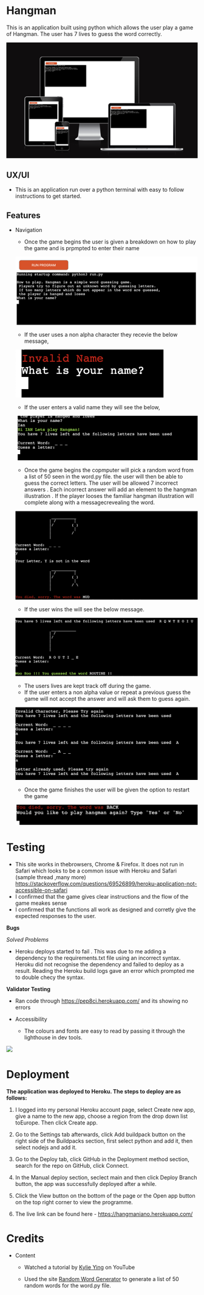 # Hangman #

This is an application built using python which allows the user play a game of Hangman. The user has 7 lives to guess the word correctly.

![](assets/images/responsivness.png)

## UX/UI ##

   * This is an application run over a python terminal with easy to follow instructions to get started. 

## Features ##

 * Navigation

    * Once the game begins the user is given a breakdown on how to play the game and is prpmpted to enter their name

    ![](assets/images/startgame.png)

    * If the user uses a non alpha character they recevie the below message,

    ![](assets/images/invalidname.png)

    * If the user enters a valid name they will see the below,

    ![](assets/images/validname.png)

    * Once the game begins the copmputer will pick a random word from a list of 50 seen in the word.py file. the user will then be able to guess the correct letters. The user will be allowed 7 incorrect answers . Each incorrect answer will add an element to the hangman illustration . If the player looses the familiar hangman illustration will complete along with a messagecrevealing the word.

    ![](assets/images/loosingmessage.png)

    * If the user wins the will see the below message.

    ![](assets/images/wingame.png)  

    * The users lives are kept track off during the game.
    * If the user enters a non alpha value or repeat a previous guess the game will not accept the answer and will ask them to guess again. 

    ![](assets/images/errormsg.png)

    * Once the game finishes the user will be given the option to restart the game

    ![](assets/images/restartgame.png)

 
# Testing #

   * This site works in thebrowsers, Chrome & Firefox. It does not run in Safari which looks to be a common issue with Heroku and Safari (sample thread ,many more) https://stackoverflow.com/questions/69526899/heroku-application-not-accessible-on-safari
   * I confirmed that the game gives clear instructions and the flow of the game meakes sense
   * I confirmed that the functions all work as designed and corretly give the expected responses to the user.

**Bugs** 

*Solved Problems*

  * Heroku deploys started to fail . This was due to me adding a dependency to the requirements.txt file using an incorrect syntax. Heroku did not recognise the dependency and failed to deploy as a result. Reading the Heroku build logs gave an error which prompted me to double checy the syntax.

**Validator Testing**

* Ran code through https://pep8ci.herokuapp.com/ and its showing no errors
    
* Accessibility
  * The colours and fonts are easy to read by passing it through the lighthouse in dev tools.

![](assets/images/Lighouthouse-score.png)     

# Deployment #

**The application was deployed to Heroku. The steps to deploy are as follows:** 

  1. I logged into my personal Heroku account page, select Create new app, give a name to the new app, choose a region from the drop down list toEurope. Then click Create app.

  2. Go to the Settings tab afterwards, click Add buildpack button on the right side of the Buildpacks section, first select python and add it, then select nodejs and add it.
    
  3. Go to the Deploy tab, click GitHub in the Deployment method section, search for the repo on GitHub, click Connect.

  4. In the Manual deploy section, seclect main and then click Deploy Branch button, the app was successfully deployed after a while.

  5. Click the View button on the bottom of the page or the Open app button on the top right corner to view the programme.

  6.  The live link can be found here - https://hangmaniano.herokuapp.com/

# Credits #

* Content

  * Watched a tutorial by [Kylie Ying](https://www.youtube.com/watch?v=cJJTnI22IF8&list=PLqoebFJFAtg940mqPamWw4_ndWbnfqFqh) on YouTube
  
  * Used the site [Random Word Generator](https://randomwordgenerator.com) to generate a list of 50 random words for the word.py file.
